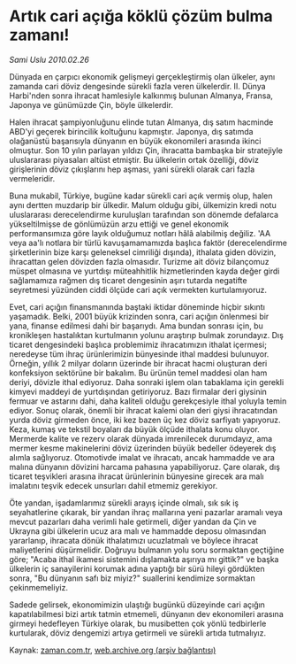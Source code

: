 # Artık cari açığa köklü çözüm bulma zamanı!

*Sami Uslu 2010.02.26*

<tr><td class="metin" colspan="2" style="padding-top: 20px; padding-left: 5px; ">Dünyada en çarpıcı ekonomik gelişmeyi gerçekleştirmiş olan ülkeler, aynı zamanda cari döviz dengesinde sürekli fazla veren ülkelerdir. II. Dünya Harbi'nden sonra ihracat hamlesiyle kalkınmış bulunan Almanya, Fransa, Japonya ve günümüzde Çin, böyle ülkelerdir.</td></tr><tr><td class="metin" colspan="2" style="padding-top: 20px; padding-left: 5px; "><p>Halen ihracat şampiyonluğunu elinde tutan Almanya, dış satım hacminde ABD'yi geçerek birincilik koltuğunu kapmıştır. Japonya, dış satımda olağanüstü başarısıyla dünyanın en büyük ekonomileri arasında ikinci olmuştur. Son 10 yılın parlayan yıldızı Çin, ihracatta bambaşka bir stratejiyle uluslararası piyasaları altüst etmiştir. Bu ülkelerin ortak özelliği, döviz girişlerinin döviz çıkışlarını hep aşması, yani sürekli olarak cari fazla vermeleridir.
<p>Buna mukabil, Türkiye, bugüne kadar sürekli cari açık vermiş olup, halen aynı dertten muzdarip bir ülkedir. Malum olduğu gibi, ülkemizin kredi notu uluslararası derecelendirme kuruluşları tarafından son dönemde defalarca yükseltilmişse de gönlümüzün arzu ettiği ve genel ekonomik performansımıza göre layık olduğumuz notları hâlâ alabilmiş değiliz. 'AA veya aa'lı notlara bir türlü kavuşamamamızda başlıca faktör (derecelendirme şirketlerinin bize karşı geleneksel cimriliği dışında), ithalata giden dövizin, ihracattan gelen dövizden fazla olmasıdır. Turizme ait döviz bilançomuz müspet olmasına ve yurtdışı müteahhitlik hizmetlerinden kayda değer girdi sağlamamıza rağmen dış ticaret dengesinin aşırı tutarda negatifte seyretmesi yüzünden ciddi ölçüde cari açık vermekten kurtulamıyoruz.
<p>Evet, cari açığın finansmanında baştaki iktidar döneminde hiçbir sıkıntı yaşamadık. Belki, 2001 büyük krizinden sonra, cari açığın önlenmesi bir yana, finanse edilmesi dahi bir başarıydı. Ama bundan sonrası için, bu kronikleşen hastalıktan kurtulmanın yolunu araştırıp bulmak zorundayız. Dış ticaret dengesindeki başlıca problemimiz ihracatımızın ithalat içermesi; neredeyse tüm ihraç ürünlerimizin bünyesinde ithal maddesi bulunuyor. Örneğin, yıllık 2 milyar doların üzerinde bir ihracat hacmi oluşturan deri konfeksiyon sektörüne bir bakalım. Bu ürünün temel maddesi olan ham deriyi, dövizle ithal ediyoruz. Daha sonraki işlem olan tabaklama için gerekli kimyevi maddeyi de yurtdışından getiriyoruz. Bazı firmalar deri giysinin fermuar ve astarını dahi, daha kaliteli olduğu gerekçesiyle ithal yoluyla temin ediyor. Sonuç olarak, önemli bir ihracat kalemi olan deri giysi ihracatından yurda döviz girmeden önce, iki kez bazen üç kez döviz sarfiyatı yapıyoruz. Keza, kumaş ve tekstil boyaları da büyük ölçüde ithalata konu oluyor. Mermerde kalite ve rezerv olarak dünyada imrenilecek durumdayız, ama mermer kesme makinelerini döviz üzerinden büyük bedeller ödeyerek dış alımla sağlıyoruz. Otomotivde imalat ve ihracatı, ancak hammadde ve ara malına dünyanın dövizini harcama pahasına yapabiliyoruz. Çare olarak, dış ticaret teşvikleri arasına ihracat ürünlerinin bünyesine girecek ara malı imalatını teşvik edecek unsurları dahil etmemiz gerekiyor.
<p> Öte yandan, işadamlarımız sürekli arayış içinde olmalı, sık sık iş seyahatlerine çıkarak, bir yandan ihraç mallarına yeni pazarlar aramalı veya mevcut pazarları daha verimli hale getirmeli, diğer yandan da Çin ve Ukrayna gibi ülkelerin ucuz ara malı ve hammadde deposu olmasından yararlanıp, ihracata dönük ithalatımızı ucuzlatmalı ve böylece ihracat maliyetlerini düşürmelidir. Doğruyu bulmanın yolu soru sormaktan geçtiğine göre; "Acaba ithal ikamesi sistemini dışlamakta aşırıya mı gittik?" ve başka ülkelerin iç sanayilerini korumak adına yaptığı bir sürü hileyi gördükten sonra, "Bu dünyanın safı biz miyiz?" suallerini kendimize sormaktan çekinmemeliyiz.
<p>Sadede gelirsek, ekonomimizin ulaştığı bugünkü düzeyinde cari açığın kapatılabilmesi bizi artık tatmin etmemeli, dünyanın dev ekonomileri arasına girmeyi hedefleyen Türkiye olarak, bu musibetten çok yönlü tedbirlerle kurtularak, döviz dengemizi artıya getirmeli ve sürekli artıda tutmalıyız.<br/></p></p></p></p></p></td></tr>

Kaynak: [zaman.com.tr](http://zaman.com.tr/yazar.do?yazino=955732), [web.archive.org (arşiv bağlantısı)](http://web.archive.org/web/20100304011333/http://www.zaman.com.tr:80/yazar.do?yazino=955732)
